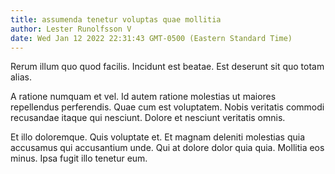 ```yaml
---
title: assumenda tenetur voluptas quae mollitia
author: Lester Runolfsson V
date: Wed Jan 12 2022 22:31:43 GMT-0500 (Eastern Standard Time)
---
```

Rerum illum quo quod facilis. Incidunt est beatae. Est deserunt sit quo totam alias.

 A ratione numquam et vel. Id autem ratione molestias ut maiores repellendus perferendis. Quae cum est voluptatem. Nobis veritatis commodi recusandae itaque qui nesciunt. Dolore et nesciunt veritatis omnis.

 Et illo doloremque. Quis voluptate et. Et magnam deleniti molestias quia accusamus qui accusantium unde. Qui at dolore dolor quia quia. Mollitia eos minus. Ipsa fugit illo tenetur eum.